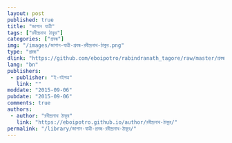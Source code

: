 ```yaml
---
layout: post
published: true
title: "জাপান যাত্রী"
tags: ["রবীন্দ্রনাথ ঠাকুর"]
categories: ["প্রবন্ধ"]
img: "/images/জাপান-যাত্রী-প্রবন্ধ-রবীন্দ্রনাথ-ঠাকুর.png"
type: "প্রবন্ধ"
dlink: "https://github.com/eboipotro/rabindranath_tagore/raw/master/প্রবন্ধ/জাপান_যাত্রী.epub"
lang: "bn"
publishers: 
 - publisher: "ই-বইপত্র"
   link: ""
moddate: "2015-09-06"
pubdate: "2015-09-06"
comments: true
authors: 
 - author: "রবীন্দ্রনাথ ঠাকুর"
   link: "https://eboipotro.github.io/author/রবীন্দ্রনাথ-ঠাকুর/"
permalink: "/library/জাপান-যাত্রী-প্রবন্ধ-রবীন্দ্রনাথ-ঠাকুর/"
---
```

